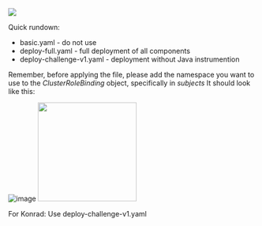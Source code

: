 <img src="https://github.com/ofushtei/cco-challenge-test/assets/46541097/3fa766bb-9fcc-4a1e-9db6-1fdcc00d7646">


Quick rundown:
- basic.yaml - do not use
- deploy-full.yaml - full deployment of all components
- deploy-challenge-v1.yaml - deployment without Java instrumention

Remember, before applying the file, please add the namespace you want to use to the *ClusterRoleBinding* object, specifically in *subjects*
It should look like this:

![image](https://github.com/ofushtei/cco-challenge-test/assets/46541097/092f094c-7ea1-4740-8548-898dd58a8495)
<img src="https://github.com/ofushtei/cco-challenge-test/assets/46541097/092f094c-7ea1-4740-8548-898dd58a8495" width="200">


For Konrad:
Use deploy-challenge-v1.yaml
